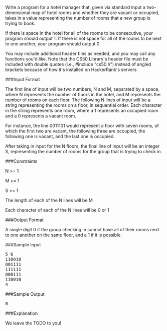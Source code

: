 Write a program for a hotel manager that, given via standard input a two-dimensional map of hotel rooms and whether they are vacant or occupied, takes in a value representing the number of rooms that a new group is trying to book.

If there is space in the hotel for all of the rooms to be consecutive, your program should output 1. If there is not space for all of the rooms to be next to one another, your program should output 0.

You may include additional header files as needed, and you may call any functions you'd like. Note that the CS50 Library's header file must be included with double quotes (i.e., #include "cs50.h") instead of angled brackets because of how it's installed on HackerRank's servers.

###Input Format

The first line of input will be two numbers, N and M, separated by a space, where N represents the number of floors in the hotel, and M represents the number of rooms on each floor. The following N lines of input will be a string representing the rooms on a floor, in sequential order. Each character in the string represents one room, where a 1 represents an occupied room and a 0 represents a vacant room.

For instance, the line 0011101 would represent a floor with seven rooms, of which the first two are vacant, the following three are occupied, the following one is vacant, and the last one is occupied.

After taking in input for the N floors, the final line of input will be an integer S, representing the number of rooms for the group that is trying to check in.

###Constraints

N >= 1

M >= 1

S >= 1

The length of each of the N lines will be M

Each character of each of the N lines will be 0 or 1

###Output Format

A single digit 0 if the group checking in cannot have all of their rooms next to one another on the same floor, and a 1 if it is possible.

###Sample Input

<pre>
5 6
110010
001111
111111
000111
110010
4
</pre>

###Sample Output

<pre>
0
</pre>

###Explanation

We leave the TODO to you!
